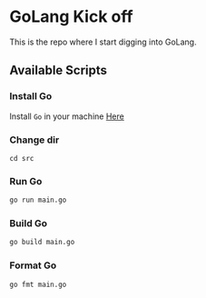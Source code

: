 # GoLang Kick off 

This is the repo where I start digging into GoLang.

## Available Scripts

### Install Go

Install `Go` in your machine [Here](https://go.dev/doc/install)


### Change dir

```
cd src
```

### Run Go

```bash
go run main.go
```

### Build Go

```bash
go build main.go
```

### Format Go

```bash
go fmt main.go
```